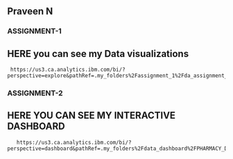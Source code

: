 ## Praveen N

### ASSIGNMENT-1
## HERE you can see my Data visualizations

     https://us3.ca.analytics.ibm.com/bi/?perspective=explore&pathRef=.my_folders%2Fassignment_1%2Fda_assignment_1&subView=model0000018349963eb3_00000004

### ASSIGNMENT-2
## HERE YOU CAN SEE MY INTERACTIVE DASHBOARD
       https://us3.ca.analytics.ibm.com/bi/?perspective=dashboard&pathRef=.my_folders%2Fdata_dashboard%2FPHARMACY_DASHBOARD&action=view&mode=dashboard&subView=model000001837f74c844_00000002
